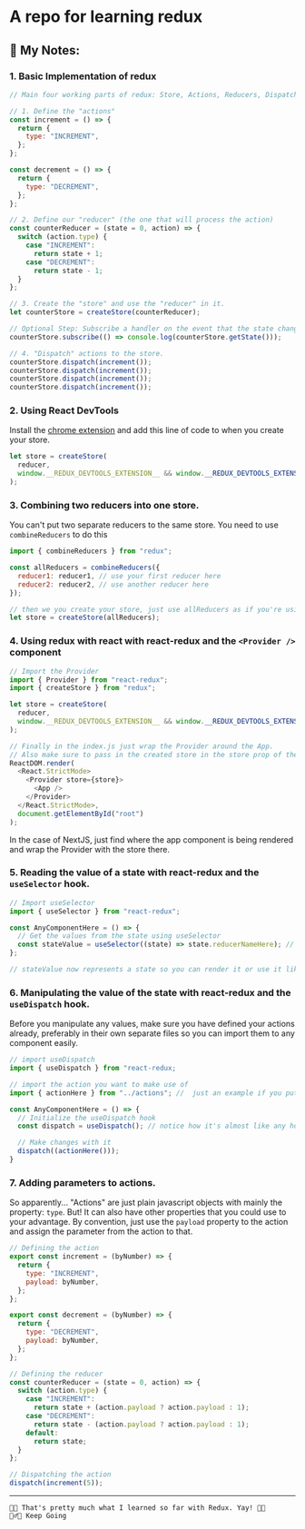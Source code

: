 # A repo for learning redux

## 📝 My Notes:

### 1. Basic Implementation of redux

```jsx
// Main four working parts of redux: Store, Actions, Reducers, Dispatch

// 1. Define the "actions"
const increment = () => {
  return {
    type: "INCREMENT",
  };
};

const decrement = () => {
  return {
    type: "DECREMENT",
  };
};

// 2. Define our "reducer" (the one that will process the action)
const counterReducer = (state = 0, action) => {
  switch (action.type) {
    case "INCREMENT":
      return state + 1;
    case "DECREMENT":
      return state - 1;
  }
};

// 3. Create the "store" and use the "reducer" in it.
let counterStore = createStore(counterReducer);

// Optional Step: Subscribe a handler on the event that the state changes.
counterStore.subscribe(() => console.log(counterStore.getState()));

// 4. "Dispatch" actions to the store.
counterStore.dispatch(increment());
counterStore.dispatch(increment());
counterStore.dispatch(increment());
counterStore.dispatch(increment());
```

### 2. Using React DevTools

Install the [chrome extension](https://chrome.google.com/webstore/detail/redux-devtools/lmhkpmbekcpmknklioeibfkpmmfibljd?hl=en) and add this line of code to when you create your store.

```js
let store = createStore(
  reducer,
  window.__REDUX_DEVTOOLS_EXTENSION__ && window.__REDUX_DEVTOOLS_EXTENSION__()
);
```

### 3. Combining two reducers into one store.

You can't put two separate reducers to the same store. You need to use `combineReducers` to do this

```js
import { combineReducers } from "redux";

const allReducers = combineReducers({
  reducer1: reducer1, // use your first reducer here
  reducer2: reducer2, // use another reducer here
});

// then we you create your store, just use allReducers as if you're using one.
let store = createStore(allReducers);
```

### 4. Using redux with react with react-redux and the `<Provider />` component

```js
// Import the Provider
import { Provider } from "react-redux";
import { createStore } from "redux";

let store = createStore(
  reducer,
  window.__REDUX_DEVTOOLS_EXTENSION__ && window.__REDUX_DEVTOOLS_EXTENSION__()
);

// Finally in the index.js just wrap the Provider around the App.
// Also make sure to pass in the created store in the store prop of the Provider component
ReactDOM.render(
  <React.StrictMode>
    <Provider store={store}>
      <App />
    </Provider>
  </React.StrictMode>,
  document.getElementById("root")
);
```

In the case of NextJS, just find where the app component is being rendered and wrap the Provider with the store there.

### 5. Reading the value of a state with react-redux and the `useSelector` hook.

```js
// Import useSelector
import { useSelector } from "react-redux";

const AnyComponentHere = () => {
  // Get the values from the state using useSelector
  const stateValue = useSelector((state) => state.reducerNameHere); // replace reducerNameHere with the reducer you specified when combining the reducers.
};

// stateValue now represents a state so you can render it or use it like any state in React.
```

### 6. Manipulating the value of the state with react-redux and the `useDispatch` hook.

Before you manipulate any values, make sure you have defined your actions already, preferably in their own separate files so you can import them to any component easily.

```js
// import useDispatch
import { useDispatch } from "react-redux;

// import the action you want to make use of
import { actionHere } from "../actions"; //  just an example if you put it in an /actions folder.

const AnyComponentHere = () => {
  // Initialize the useDispatch hook
  const dispatch = useDispatch(); // notice how it's almost like any hook in react.

  // Make changes with it
  dispatch((actionHere()));
}
```

### 7. Adding parameters to actions.

So apparently... "Actions" are just plain javascript objects with mainly the property: `type`.
But! It can also have other properties that you could use to your advantage.
By convention, just use the `payload` property to the action and assign the parameter from the action to that.

```js
// Defining the action
export const increment = (byNumber) => {
  return {
    type: "INCREMENT",
    payload: byNumber,
  };
};

export const decrement = (byNumber) => {
  return {
    type: "DECREMENT",
    payload: byNumber,
  };
};

// Defining the reducer
const counterReducer = (state = 0, action) => {
  switch (action.type) {
    case "INCREMENT":
      return state + (action.payload ? action.payload : 1);
    case "DECREMENT":
      return state - (action.payload ? action.payload : 1);
    default:
      return state;
  }
};

// Dispatching the action
dispatch(increment(5));
```

---

```
🤩🙌 That's pretty much what I learned so far with Redux. Yay! 🎉🎉
🏃‍♂️💨 Keep Going
```
